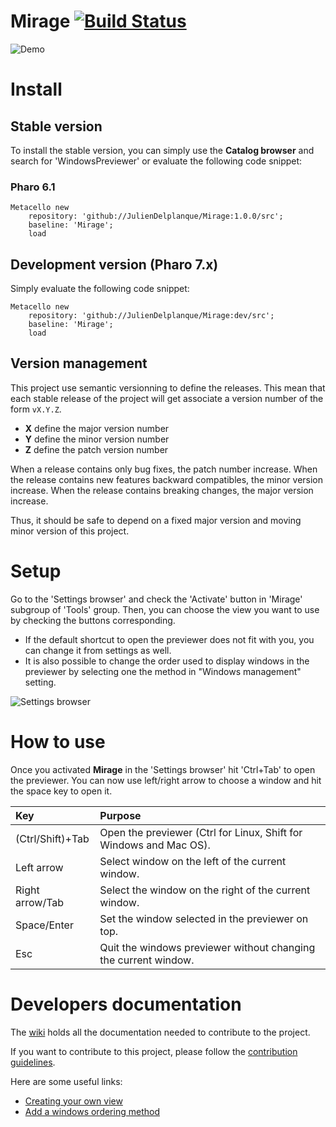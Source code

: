 # Mirage [![Build Status](https://travis-ci.org/juliendelplanque/Mirage.svg?branch=master)](https://travis-ci.org/juliendelplanque/Mirage)
![Demo](https://raw.githubusercontent.com/juliendelplanque/Mirage/dev/misc/gif/demo.gif)

# Install
## Stable version
To install the stable version, you can simply use the **Catalog browser** and search for 'WindowsPreviewer'
or evaluate the following code snippet:

### Pharo 6.1
~~~
Metacello new
    repository: 'github://JulienDelplanque/Mirage:1.0.0/src';
    baseline: 'Mirage';
    load
~~~

## Development version (Pharo 7.x)
Simply evaluate the following code snippet:
~~~
Metacello new
    repository: 'github://JulienDelplanque/Mirage:dev/src';
    baseline: 'Mirage';
    load
~~~

## Version management 

This project use semantic versionning to define the releases. This mean that each stable release of the project will get associate a version number of the form `vX.Y.Z`. 

- **X** define the major version number
- **Y** define the minor version number 
- **Z** define the patch version number

When a release contains only bug fixes, the patch number increase. When the release contains new features backward compatibles, the minor version increase. When the release contains breaking changes, the major version increase. 

Thus, it should be safe to depend on a fixed major version and moving minor version of this project.

# Setup
Go to the 'Settings browser' and check the 'Activate' button in 'Mirage' subgroup of 'Tools' group.
Then, you can choose the view you want to use by checking the buttons corresponding.

- If the default shortcut to open the previewer does not fit with you, you can change it from settings as well.
- It is also possible to change the order used to display windows in the previewer by selecting one the method in "Windows management" setting.

![Settings browser](https://raw.githubusercontent.com/juliendelplanque/Mirage/dev/misc/img/settings.png)

# How to use
Once you activated **Mirage** in the 'Settings browser' hit 'Ctrl+Tab' to open the previewer.
You can now use left/right arrow to choose a window and hit the space key to open it.

| Key                  | Purpose                                                                   |
|:---------------------|:--------------------------------------------------------------------------|
| (Ctrl/Shift)+Tab     | Open the previewer (Ctrl for Linux, Shift for Windows and Mac OS).        |
| Left arrow           | Select window on the left of the current window.                          |
| Right arrow/Tab      | Select the window on the right of the current window.                     |
| Space/Enter          | Set the window selected in the previewer on top.                          |
| Esc                  | Quit the windows previewer without changing the current window.           |

# Developers documentation
The [wiki](https://github.com/juliendelplanque/Mirage/wiki) holds all the documentation needed to contribute to the project.

If you want to contribute to this project, please follow the [contribution guidelines](https://github.com/juliendelplanque/Mirage/wiki/How-to-contribute).

Here are some useful links:
- [Creating your own view](https://github.com/juliendelplanque/Mirage/wiki/How-to-extend-WP#creating-you-own-view)
- [Add a windows ordering method](https://github.com/juliendelplanque/Mirage/wiki/How-to-extend-WP#add-a-windows-ordering-method)
